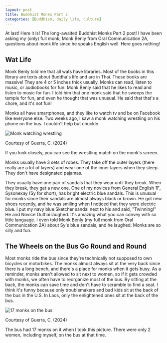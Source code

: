 ```yaml
---
layout: post
title: Buddhist Monks Part 2
categories: [Buddhism, daily life, culture]
---
```


At last! Here it is! The long-awaited Buddhist Monks Part 2 post! I have been asking my (only) full monk, Monk Benly from Oral Communication 2A, questions about monk life since he speaks English well. Here goes nothing!

## Wat Life

Monk Benly told me that all wats have libraries. Most of the books in this library are texts about Buddha's life and are in Thai. These books are massive! They are 4 or 5 inches thick usually. Monks can read, listen to music, or audiobooks for fun. Monk Benly said that he likes to read and listen to music for fun. I told him that one monk said that he sweeps the temple for fun, and even he thought that was unusual. He said that that's a chore, and it's not fun!

Monks all have smartphones, and they like to watch tv and be on Facebook like everyone else. Two weeks ago, I saw a monk watching wrestling on his phone on the bus. I couldn't help but chuckle. 

![Monk watching wrestling](https://lh3.googleusercontent.com/pw/AP1GczPa_r9duIyCMhGmRxWSPT7Nva_a3nWVXz5nkpMY2Dq_S_NEu4sWsOZLfgmHLKIJ0_TkRrAUbbLegpDTd29bQj4dBIjVYPC2SKk4p8xYTFQQK97-Z4gE=w1000)

Courtesy of Guerra, C. (2024)

If you look closely, you can see the wrestling match on the monk's screen.

Monks usually have 3 sets of robes. They take off the outer layers (there really are a lot of layers) and wear one of the inner layers when they sleep. They don't have designated pajamas. 

They usually have one pair of sandals that they wear until they break. When they break, they get a new one. One of my novices from General English 1F, Sysonexay (Sy for short), has bright electric blue sandals. This is unusual for monks since their sandals are almost always black or brown. He got new shoes recently, and he was smiling when I noticed that they were electric blue. I put my navy blue Sketcher sandal next to his and said, "Twinning!" He and Novice Outhai laughed. It's amazing what you can convey with so little language. I even told Monk Benly (my full monk from Oral Communication 2A) about Sy's blue sandals, and he laughed. Monks are so silly and fun. 

## The Wheels on the Bus Go Round and Round

Most monks ride the bus since they're technically not supposed to own bicycles or motorbikes. The monks almost always sit at the very back since there is a long bench, and there's a place for monks when it gets busy. As a reminder, monks aren't allowed to sit next to women, so if it gets crowded with monks, we often have to reorganize most of the bus. By sitting at the back, the monks can save time and don't have to scramble to find a seat. I think it's funny because only troublemakers and bad kids sit at the back of the bus in the U.S. In Laos, only the enlightened ones sit at the back of the bus. 

![17 monks on the bus](https://lh3.googleusercontent.com/pw/AP1GczPkT-4PMFdPZpY8F1bebFapqUVT4v4Ma_ZyOWaDb_H_dzq-z-MV7eboY6dnpCXQJ7TJtIJNJmFlzD09Hwof8Ot0wzj_mfRtpoHIkg2DNcaAgI2K02fR=w1000)

Courtesy of Guerra, C. (2024)

The bus had 17 monks on it when I took this picture. There were only 2 women, including myself, on the bus at that time. 

<!-- Hello and welcome. The only purpose of this post is to greet you when your site comes alive for the first time.  
This post will demonstrate some of the more common content & elements found in posts.  
Feel free to delete this post when you are ready to publish your first post.  

Lorem ipsum dolor sit amet, consectetur adipiscing elit. Fusce bibendum neque eget nunc mattis eu sollicitudin enim tincidunt. Vestibulum lacus tortor, ultricies id dignissim ac, bibendum in velit.

## Some great heading (h2)

Proin convallis mi ac felis pharetra aliquam. Curabitur dignissim accumsan rutrum. In arcu magna, aliquet vel pretium et, molestie et arcu.


Mauris lobortis nulla et felis ullamcorper bibendum. Phasellus et hendrerit mauris. Proin eget nibh a massa vestibulum pretium. Suspendisse eu nisl a ante aliquet bibendum quis a nunc. Praesent varius interdum vehicula. Aenean risus libero, placerat at vestibulum eget, ultricies eu enim. Praesent nulla tortor, malesuada adipiscing adipiscing sollicitudin, adipiscing eget est.

## Another great heading (h2)

Lorem ipsum dolor sit amet, consectetur adipiscing elit. Fusce bibendum neque eget nunc mattis eu sollicitudin enim tincidunt. Vestibulum lacus tortor, ultricies id dignissim ac, bibendum in velit.

### Some great subheading (h3)

Proin convallis mi ac felis pharetra aliquam. Curabitur dignissim accumsan rutrum. In arcu magna, aliquet vel pretium et, molestie et arcu. Mauris lobortis nulla et felis ullamcorper bibendum.

Phasellus et hendrerit mauris. Proin eget nibh a massa vestibulum pretium. Suspendisse eu nisl a ante aliquet bibendum quis a nunc.

### Some great subheading (h3)

Praesent varius interdum vehicula. Aenean risus libero, placerat at vestibulum eget, ultricies eu enim. Praesent nulla tortor, malesuada adipiscing adipiscing sollicitudin, adipiscing eget est.

> This quote will *change* your life. It will reveal the <i>secrets</i> of the universe, and all the wonders of humanity. Don't <em>misuse</em> it.

Lorem ipsum dolor sit amet, consectetur adipiscing elit. Fusce bibendum neque eget nunc mattis eu sollicitudin enim tincidunt.

### Some great subheading (h3)

Vestibulum lacus tortor, ultricies id dignissim ac, bibendum in velit. Proin convallis mi ac felis pharetra aliquam. Curabitur dignissim accumsan rutrum.

In arcu magna, aliquet vel pretium et, molestie et arcu. Mauris lobortis nulla et felis ullamcorper bibendum. Phasellus et hendrerit mauris.

#### You might want a sub-subheading (h4)

In arcu magna, aliquet vel pretium et, molestie et arcu. Mauris lobortis nulla et felis ullamcorper bibendum. Phasellus et hendrerit mauris.

In arcu magna, aliquet vel pretium et, molestie et arcu. Mauris lobortis nulla et felis ullamcorper bibendum. Phasellus et hendrerit mauris.

#### But it's probably overkill (h4)

In arcu magna, aliquet vel pretium et, molestie et arcu. Mauris lobortis nulla et felis ullamcorper bibendum. Phasellus et hendrerit mauris.

##### Could be a smaller sub-heading, `pacman` (h5)

In arcu magna, aliquet vel pretium et, molestie et arcu. Mauris lobortis nulla et felis ullamcorper bibendum. Phasellus et hendrerit mauris.

###### Small yet significant sub-heading  (h6)

In arcu magna, aliquet vel pretium et, molestie et arcu. Mauris lobortis nulla et felis ullamcorper bibendum. Phasellus et hendrerit mauris.

### Highlight the code please!!

{% highlight c %}
float Q_rsqrt( float number )
{
	long i;
	float x2, y;
	const float threehalfs = 1.5F;

	x2 = number * 0.5F;
	y  = number;
	i  = * ( long * ) &y;                       // evil floating point bit level hacking
	i  = 0x5f3759df - ( i >> 1 );               // what the fuck? 
	y  = * ( float * ) &i;
	y  = y * ( threehalfs - ( x2 * y * y ) );   // 1st iteration
//	y  = y * ( threehalfs - ( x2 * y * y ) );   // 2nd iteration, this can be removed

	return y;
}
{% endhighlight %}

### Oh hai, an unordered list!!

In arcu magna, aliquet vel pretium et, molestie et arcu. Mauris lobortis nulla et felis ullamcorper bibendum. Phasellus et hendrerit mauris.

- First item, yo
- Second item, dawg
- Third item, what what?!
- Fourth item, fo sheezy my neezy

### Oh hai, an ordered list!!

In arcu magna, aliquet vel pretium et, molestie et arcu. Mauris lobortis nulla et felis ullamcorper bibendum. Phasellus et hendrerit mauris.

1. First item, yo
2. Second item, dawg
3. Third item, what what?!
4. Fourth item, fo sheezy my neezy

## Headings are cool! (h2)

Proin eget nibh a massa vestibulum pretium. Suspendisse eu nisl a ante aliquet bibendum quis a nunc. Praesent varius interdum vehicula. Aenean risus libero, placerat at vestibulum eget, ultricies eu enim. Praesent nulla tortor, malesuada adipiscing adipiscing sollicitudin, adipiscing eget est.

Praesent nulla tortor, malesuada adipiscing adipiscing sollicitudin, adipiscing eget est.

Proin eget nibh a massa vestibulum pretium. Suspendisse eu nisl a ante aliquet bibendum quis a nunc.

### Tables

Title 1               | Title 2               | Title 3               | Title 4
--------------------- | --------------------- | --------------------- | ---------------------
lorem                 | lorem ipsum           | lorem ipsum dolor     | lorem ipsum dolor sit
lorem ipsum dolor sit | lorem ipsum dolor sit | lorem ipsum dolor sit | lorem ipsum dolor sit
lorem ipsum dolor sit | lorem ipsum dolor sit | lorem ipsum dolor sit | lorem ipsum dolor sit
lorem ipsum dolor sit | lorem ipsum dolor sit | lorem ipsum dolor sit | lorem ipsum dolor sit

Title 1 | Title 2 | Title 3 | Title 4
--- | --- | --- | ---
lorem | lorem ipsum | lorem ipsum dolor | lorem ipsum dolor sit
lorem ipsum dolor sit amet | lorem ipsum dolor sit amet consectetur | lorem ipsum dolor sit amet | lorem ipsum dolor sit
lorem ipsum dolor | lorem ipsum | lorem | lorem ipsum
lorem ipsum dolor | lorem ipsum dolor sit | lorem ipsum dolor sit amet | lorem ipsum dolor sit amet consectetur -->
